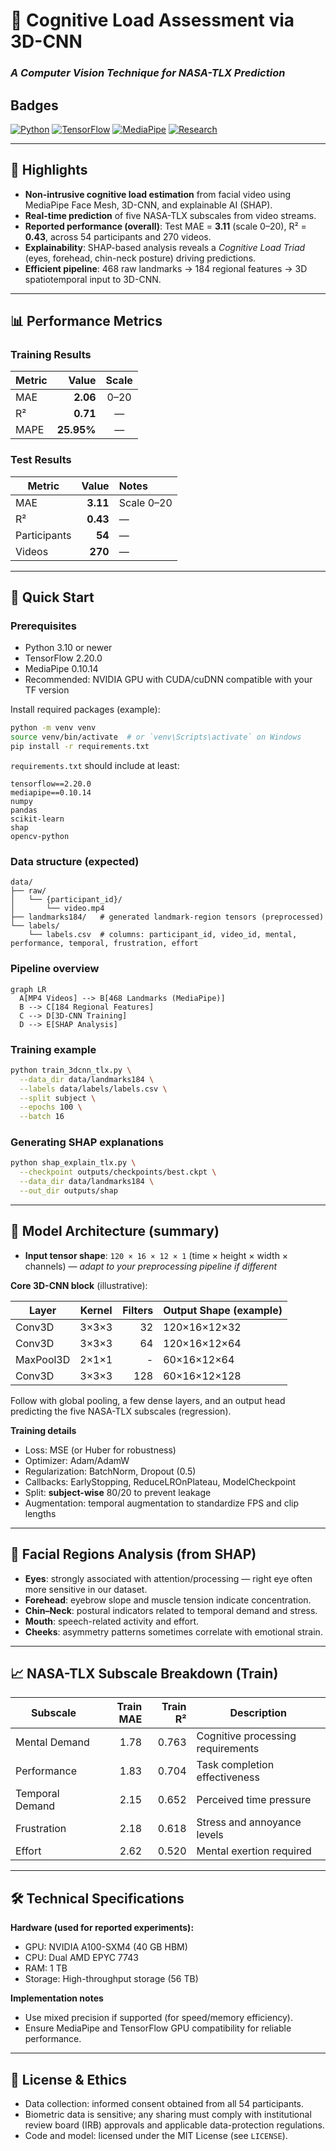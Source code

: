 # 🧠 Cognitive Load Assessment via 3D-CNN

### *A Computer Vision Technique for NASA-TLX Prediction*

## Badges

[![Python](https://img.shields.io/badge/Python-3.10+-blue?style=for-the-badge&logo=python&logoColor=white)](https://python.org/)
[![TensorFlow](https://img.shields.io/badge/TensorFlow-2.20.0-orange?style=for-the-badge&logo=tensorflow&logoColor=white)](https://tensorflow.org/)
[![MediaPipe](https://img.shields.io/badge/MediaPipe-0.10.14-green?style=for-the-badge&logo=google&logoColor=white)](https://mediapipe.dev/)
[![Research](https://img.shields.io/badge/Research-NSUT-red?style=for-the-badge&logo=academia&logoColor=white)](https://nsut.ac.in/)

---

## 🌟 Highlights

- **Non-intrusive cognitive load estimation** from facial video using MediaPipe Face Mesh, 3D-CNN, and explainable AI (SHAP).
- **Real-time prediction** of five NASA-TLX subscales from video streams.
- **Reported performance (overall)**: Test MAE = **3.11** (scale 0–20), R² = **0.43**, across 54 participants and 270 videos.
- **Explainability**: SHAP-based analysis reveals a *Cognitive Load Triad* (eyes, forehead, chin-neck posture) driving predictions.
- **Efficient pipeline**: 468 raw landmarks → 184 regional features → 3D spatiotemporal input to 3D-CNN.

---

## 📊 Performance Metrics

### Training Results
| Metric | Value | Scale |
|--------|-------:|:----:|
| MAE    | **2.06** | 0–20 |
| R²     | **0.71** | — |
| MAPE   | **25.95%** | — |

### Test Results
| Metric | Value | Notes |
|--------|------:|:----|
| MAE    | **3.11** | Scale 0–20 |
| R²     | **0.43** | — |
| Participants | **54** | — |
| Videos | **270** | — |

---

## 🚀 Quick Start

### Prerequisites
- Python 3.10 or newer
- TensorFlow 2.20.0
- MediaPipe 0.10.14
- Recommended: NVIDIA GPU with CUDA/cuDNN compatible with your TF version

Install required packages (example):
```bash
python -m venv venv
source venv/bin/activate  # or `venv\Scripts\activate` on Windows
pip install -r requirements.txt
```

`requirements.txt` should include at least:
```
tensorflow==2.20.0
mediapipe==0.10.14
numpy
pandas
scikit-learn
shap
opencv-python
```

### Data structure (expected)
```
data/
├── raw/
│   └── {participant_id}/
│       └── video.mp4
├── landmarks184/   # generated landmark-region tensors (preprocessed)
└── labels/
    └── labels.csv  # columns: participant_id, video_id, mental, performance, temporal, frustration, effort
```

### Pipeline overview
```mermaid
graph LR
  A[MP4 Videos] --> B[468 Landmarks (MediaPipe)]
  B --> C[184 Regional Features]
  C --> D[3D-CNN Training]
  D --> E[SHAP Analysis]
```

### Training example
```bash
python train_3dcnn_tlx.py \
  --data_dir data/landmarks184 \
  --labels data/labels/labels.csv \
  --split subject \
  --epochs 100 \
  --batch 16
```

### Generating SHAP explanations
```bash
python shap_explain_tlx.py \
  --checkpoint outputs/checkpoints/best.ckpt \
  --data_dir data/landmarks184 \
  --out_dir outputs/shap
```

---

## 🧬 Model Architecture (summary)

- **Input tensor shape**: `120 × 16 × 12 × 1` (time × height × width × channels) — *adapt to your preprocessing pipeline if different*

**Core 3D-CNN block** (illustrative):

| Layer     | Kernel | Filters | Output Shape (example) |
|-----------|:------:|-------:|:----------------------|
| Conv3D    | 3×3×3  | 32     | 120×16×12×32          |
| Conv3D    | 3×3×3  | 64     | 120×16×12×64          |
| MaxPool3D | 2×1×1  | -      | 60×16×12×64           |
| Conv3D    | 3×3×3  | 128    | 60×16×12×128          |

Follow with global pooling, a few dense layers, and an output head predicting the five NASA-TLX subscales (regression).

**Training details**
- Loss: MSE (or Huber for robustness)
- Optimizer: Adam/AdamW
- Regularization: BatchNorm, Dropout (0.5)
- Callbacks: EarlyStopping, ReduceLROnPlateau, ModelCheckpoint
- Split: **subject-wise** 80/20 to prevent leakage
- Augmentation: temporal augmentation to standardize FPS and clip lengths

---

## 📍 Facial Regions Analysis (from SHAP)
- **Eyes**: strongly associated with attention/processing — right eye often more sensitive in our dataset.
- **Forehead**: eyebrow slope and muscle tension indicate concentration.
- **Chin–Neck**: postural indicators related to temporal demand and stress.
- **Mouth**: speech-related activity and effort.
- **Cheeks**: asymmetry patterns sometimes correlate with emotional strain.

---

## 📈 NASA-TLX Subscale Breakdown (Train)

| Subscale        | Train MAE | Train R² | Description |
|-----------------|----------:|---------:|-------------|
| Mental Demand   | 1.78      | 0.763    | Cognitive processing requirements |
| Performance     | 1.83      | 0.704    | Task completion effectiveness |
| Temporal Demand | 2.15      | 0.652    | Perceived time pressure |
| Frustration     | 2.18      | 0.618    | Stress and annoyance levels |
| Effort          | 2.62      | 0.520    | Mental exertion required |

---

## 🛠 Technical Specifications

**Hardware (used for reported experiments):**
- GPU: NVIDIA A100-SXM4 (40 GB HBM)
- CPU: Dual AMD EPYC 7743
- RAM: 1 TB
- Storage: High-throughput storage (56 TB)

**Implementation notes**
- Use mixed precision if supported (for speed/memory efficiency).
- Ensure MediaPipe and TensorFlow GPU compatibility for reliable performance.

---

## 📄 License & Ethics
- Data collection: informed consent obtained from all 54 participants.
- Biometric data is sensitive; any sharing must comply with institutional review board (IRB) approvals and applicable data-protection regulations.
- Code and model: licensed under the MIT License (see `LICENSE`).

